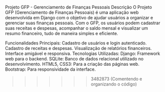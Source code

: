 
Projeto GFP - Gerenciamento de Finanças Pessoais Descrição O Projeto GFP (Gerenciamento de Finanças Pessoais) é uma aplicação web desenvolvida em Django com o objetivo de ajudar usuários a organizar e gerenciar suas finanças pessoais. Com o GFP, os usuários podem cadastrar suas receitas e despesas, acompanhar o saldo mensal e visualizar um resumo financeiro, tudo de maneira simples e eficiente.

Funcionalidades Principais: Cadastro de usuários e login autenticado. Cadastro de receitas e despesas. Visualização de relatórios financeiros. Interface amigável e responsiva. Tecnologias Utilizadas: Django: Framework web para o backend. SQLite: Banco de dados relacional utilizado no desenvolvimento. HTML5, CSS3: Para a criação das páginas web. Bootstrap: Para responsividade da interface.
>>>>>>> 3482873 (Comentendo e organizando o código)
